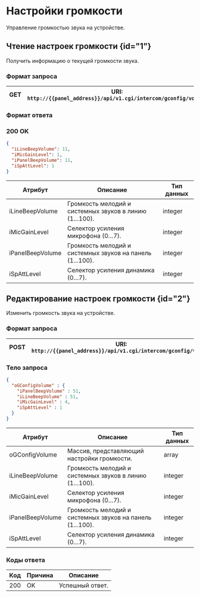 # Настройки громкости

Управление громкостью звука на устройстве.

## Чтение настроек громкости {id="1"}

Получить информацию о текущей громкости звука.

### Формат запроса

| <format style="" color="Blue"> GET </format>     | URI: `http://{{panel_address}}/api/v1.cgi/intercom/gconfig/volume` |
|--------------------------------------------------|--------------------------------------------------------------------|

### Формат ответа

###  <format style="" color="LawnGreen">200 OK</format> 

<tabs>
<tab title="JSON">

```JSON
{
  "iLineBeepVolume": 11,
  "iMicGainLevel": 1,
  "iPanelBeepVolume": 11,
  "iSpAttLevel": 1
}
```
</tab>
</tabs>

| Атрибут          | Описание                                                  | Тип данных |
|------------------|-----------------------------------------------------------|------------|
| iLineBeepVolume  | Громкость мелодий и системных звуков в линию (1…100).     | integer    |
| iMicGainLevel    | Селектор усиления микрофона (0…7).                        | integer    |
| iPanelBeepVolume | Громкость мелодий и системных звуков на панель (1...100). | integer    |
| iSpAttLevel      | Селектор усиления динамика (0…7).                         | integer    |



## Редактирование настроек громкости {id="2"}

Изменить громкость звука на устройстве.

### Формат запроса

| <format style="" color="ForestGreen"> POST </format> | URI: `http://{{panel_address}}/api/v1.cgi/intercom/gconfig/volume` |
|------------------------------------------------------|--------------------------------------------------------------------|

### Тело запроса

<tabs>
<tab title="JSON">

```JSON
{
  "oGConfigVolume" : {
    "iPanelBeepVolume" : 51,
    "iLineBeepVolume" : 51,
    "iMicGainLevel" : 4,
    "iSpAttLevel" : 1
  }
}
```
</tab>
</tabs>

| Атрибут          | Описание                                                  | Тип данных |
|------------------|-----------------------------------------------------------|------------|
| oGConfigVolume   | Массив, представляющий настройки громкости.               | array      |
| iLineBeepVolume  | Громкость мелодий и системных звуков в линию (1…100).     | integer    |
| iMicGainLevel    | Селектор усиления микрофона (0…7).                        | integer    |
| iPanelBeepVolume | Громкость мелодий и системных звуков на панель (1...100). | integer    |
| iSpAttLevel      | Селектор усиления динамика (0…7).                         | integer    |


### Коды ответа

| Код | Причина         | Описание                                 |
|-----|-----------------|------------------------------------------|
| 200 | OK              | Успешный ответ.                          |

